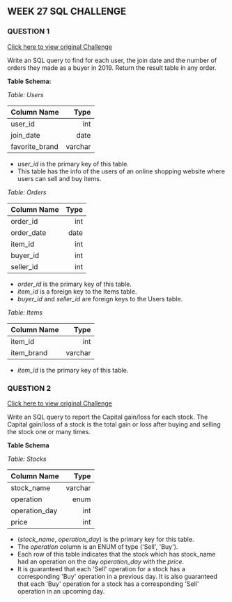 ## WEEK 27 SQL CHALLENGE
### QUESTION 1
[Click here to view original Challenge](https://buff.ly/3DL4zYR)

Write an SQL query to find for each user, the join date and the number of orders they made as a buyer in 2019. Return the result table in any order.

**Table Schema:**

*Table: Users*

| Column Name    | Type    |
|:---------------|--------:|
| user_id        | int     |
| join_date      | date    |
| favorite_brand | varchar |

- *user_id* is the primary key of this table.
- This table has the info of the users of an online shopping website where users can sell and buy items.
 

*Table: Orders*

| Column Name   | Type    |
|:--------------|--------:|
| order_id      | int     |
| order_date    | date    |
| item_id       | int     |
| buyer_id      | int     |
| seller_id     | int     |

- *order_id* is the primary key of this table.
- *item_id* is a foreign key to the Items table.
- *buyer_id* and *seller_id* are foreign keys to the Users table.
 

*Table: Items*

| Column Name   | Type    |
|:--------------|--------:|
| item_id       | int     |
| item_brand    | varchar |

- *item_id* is the primary key of this table.




### QUESTION 2
[Click here to view original Challenge](https://buff.ly/3HAwj3y)

Write an SQL query to report the Capital gain/loss for each stock.
The Capital gain/loss of a stock is the total gain or loss after buying and selling the stock one or many times.

**Table Schema**

*Table: Stocks*

| Column Name   | Type    |
|:--------------|--------:|
| stock_name    | varchar |
| operation     | enum    |
| operation_day | int     |
| price         | int     |

- (*stock_name*, *operation_day*) is the primary key for this table.
- The *operation* column is an ENUM of type ('Sell', 'Buy').
- Each row of this table indicates that the stock which has stock_name had an operation on the day *operation_day* with the *price*.
- It is guaranteed that each 'Sell' operation for a stock has a corresponding 'Buy' operation in a previous day. It is also guaranteed that each 'Buy' operation for a stock has a corresponding 'Sell' operation in an upcoming day.
 